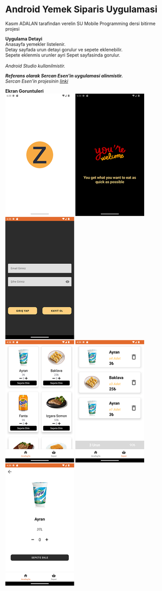 # Android Yemek Siparis Uygulamasi
Kasım ADALAN tarafindan verelin SU Mobile Programming dersi bitirme projesi
<br>

**Uygulama Detayi**
<br>
Anasayfa yemekler listelenir. <br>
Detay sayfada urun detayi gorulur ve sepete eklenebilir. <br>
Sepete eklenmis urunler ayri Sepet sayfasinda gorulur. <br>
<br>
_Android Studio kullanilmistir._
<br>

***Referans olarak Sercan Esen'in uygulamasi alinmistir.***
<br>
_Sercan Esen'in projesinin [linki](https://github.com/sercan-esen/QuickDelivery)_

**Ekran Goruntuleri**
<br>
![Screenshot1.](https://github.com/zdurmus/su_yemeksiparis/blob/main/Screenshot_4.png)
![Screenshot2.](https://github.com/zdurmus/su_yemeksiparis/blob/main/Screenshot_6.png)
![Screenshot3.](https://github.com/zdurmus/su_yemeksiparis/blob/main/Screenshot_5.png)
<br>
![Screenshot1.](https://github.com/zdurmus/su_yemeksiparis/blob/main/Screenshot_1.png)
![Screenshot2.](https://github.com/zdurmus/su_yemeksiparis/blob/main/Screenshot_2.png)
![Screenshot3.](https://github.com/zdurmus/su_yemeksiparis/blob/main/Screenshot_3.png)
